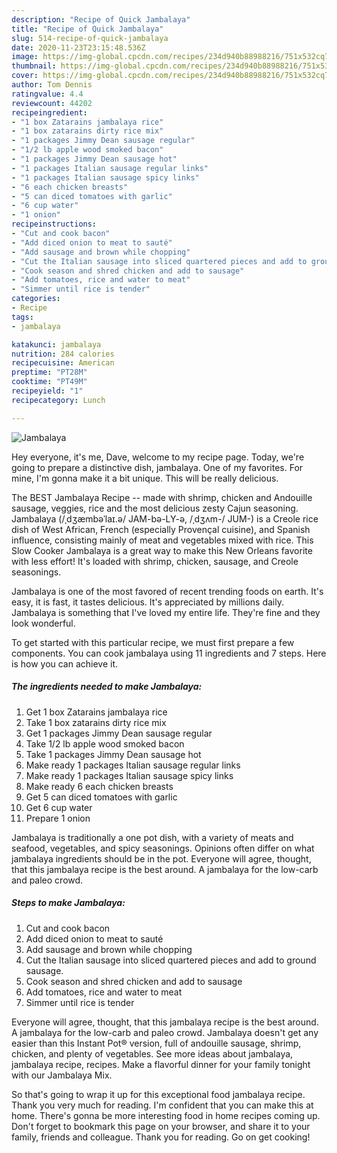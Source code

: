 ```yaml
---
description: "Recipe of Quick Jambalaya"
title: "Recipe of Quick Jambalaya"
slug: 514-recipe-of-quick-jambalaya
date: 2020-11-23T23:15:48.536Z
image: https://img-global.cpcdn.com/recipes/234d940b88988216/751x532cq70/jambalaya-recipe-main-photo.jpg
thumbnail: https://img-global.cpcdn.com/recipes/234d940b88988216/751x532cq70/jambalaya-recipe-main-photo.jpg
cover: https://img-global.cpcdn.com/recipes/234d940b88988216/751x532cq70/jambalaya-recipe-main-photo.jpg
author: Tom Dennis
ratingvalue: 4.4
reviewcount: 44202
recipeingredient:
- "1 box Zatarains jambalaya rice"
- "1 box zatarains dirty rice mix"
- "1 packages Jimmy Dean sausage regular"
- "1/2 lb apple wood smoked bacon"
- "1 packages Jimmy Dean sausage hot"
- "1 packages Italian sausage regular links"
- "1 packages Italian sausage spicy links"
- "6 each chicken breasts"
- "5 can diced tomatoes with garlic"
- "6 cup water"
- "1 onion"
recipeinstructions:
- "Cut and cook bacon"
- "Add diced onion to meat to sauté"
- "Add sausage and brown while chopping"
- "Cut the Italian sausage into sliced quartered pieces and add to ground sausage."
- "Cook season and shred chicken and add to sausage"
- "Add tomatoes, rice and water to meat"
- "Simmer until rice is tender"
categories:
- Recipe
tags:
- jambalaya

katakunci: jambalaya 
nutrition: 284 calories
recipecuisine: American
preptime: "PT28M"
cooktime: "PT49M"
recipeyield: "1"
recipecategory: Lunch

---
```



![Jambalaya](https://img-global.cpcdn.com/recipes/234d940b88988216/751x532cq70/jambalaya-recipe-main-photo.jpg)

Hey everyone, it's me, Dave, welcome to my recipe page. Today, we're going to prepare a distinctive dish, jambalaya. One of my favorites. For mine, I'm gonna make it a bit unique. This will be really delicious.

The BEST Jambalaya Recipe -- made with shrimp, chicken and Andouille sausage, veggies, rice and the most delicious zesty Cajun seasoning. Jambalaya (/ˌdʒæmbəˈlaɪ.ə/ JAM-bə-LY-ə, /ˌdʒʌm-/ JUM-) is a Creole rice dish of West African, French (especially Provençal cuisine), and Spanish influence, consisting mainly of meat and vegetables mixed with rice. This Slow Cooker Jambalaya is a great way to make this New Orleans favorite with less effort! It&#39;s loaded with shrimp, chicken, sausage, and Creole seasonings.

Jambalaya is one of the most favored of recent trending foods on earth. It's easy, it is fast, it tastes delicious. It's appreciated by millions daily. Jambalaya is something that I've loved my entire life. They're fine and they look wonderful.


To get started with this particular recipe, we must first prepare a few components. You can cook jambalaya using 11 ingredients and 7 steps. Here is how you can achieve it.

<!--inarticleads1-->

##### The ingredients needed to make Jambalaya:

1. Get 1 box Zatarains jambalaya rice
1. Take 1 box zatarains dirty rice mix
1. Get 1 packages Jimmy Dean sausage regular
1. Take 1/2 lb apple wood smoked bacon
1. Take 1 packages Jimmy Dean sausage hot
1. Make ready 1 packages Italian sausage regular links
1. Make ready 1 packages Italian sausage spicy links
1. Make ready 6 each chicken breasts
1. Get 5 can diced tomatoes with garlic
1. Get 6 cup water
1. Prepare 1 onion


Jambalaya is traditionally a one pot dish, with a variety of meats and seafood, vegetables, and spicy seasonings. Opinions often differ on what jambalaya ingredients should be in the pot. Everyone will agree, thought, that this jambalaya recipe is the best around. A jambalaya for the low-carb and paleo crowd. 

<!--inarticleads2-->

##### Steps to make Jambalaya:

1. Cut and cook bacon
1. Add diced onion to meat to sauté
1. Add sausage and brown while chopping
1. Cut the Italian sausage into sliced quartered pieces and add to ground sausage.
1. Cook season and shred chicken and add to sausage
1. Add tomatoes, rice and water to meat
1. Simmer until rice is tender


Everyone will agree, thought, that this jambalaya recipe is the best around. A jambalaya for the low-carb and paleo crowd. Jambalaya doesn&#39;t get any easier than this Instant Pot® version, full of andouille sausage, shrimp, chicken, and plenty of vegetables. See more ideas about jambalaya, jambalaya recipe, recipes. Make a flavorful dinner for your family tonight with our Jambalaya Mix. 

So that's going to wrap it up for this exceptional food jambalaya recipe. Thank you very much for reading. I'm confident that you can make this at home. There's gonna be more interesting food in home recipes coming up. Don't forget to bookmark this page on your browser, and share it to your family, friends and colleague. Thank you for reading. Go on get cooking!
